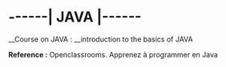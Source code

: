 # ------| JAVA |------
__Course on JAVA : __introduction to the basics of JAVA


__Reference :__ Openclassrooms. Apprenez à programmer en Java
